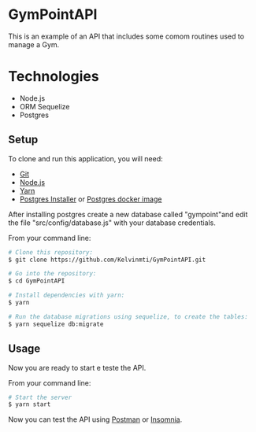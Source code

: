 # GymPointAPI

This is an example of an API that includes some comom routines used to manage a Gym.

# Technologies
* Node.js
* ORM Sequelize
* Postgres


## Setup

To clone and run this application, you will need:
* [Git](https://git-scm.com)
* [Node.js](https://nodejs.org/en/download/)
* [Yarn](https://yarnpkg.com/)
* [Postgres Installer](https://www.postgresql.org/) or [Postgres docker image](https://hub.docker.com/_/postgres)

After installing postgres create a new database called "gympoint"and edit the file "src/config/database.js" with your database credentials.

From your command line:
```bash
# Clone this repository:
$ git clone https://github.com/Kelvinmti/GymPointAPI.git
```

```bash
# Go into the repository:
$ cd GymPointAPI
```

```bash
# Install dependencies with yarn:
$ yarn
```

```bash
# Run the database migrations using sequelize, to create the tables:
$ yarn sequelize db:migrate
```

## Usage
Now you are ready to start e teste the API.

From your command line:

```bash
# Start the server
$ yarn start
```

Now you can test the API using [Postman](https://www.postman.com/) or [Insomnia](https://insomnia.rest/download/).
